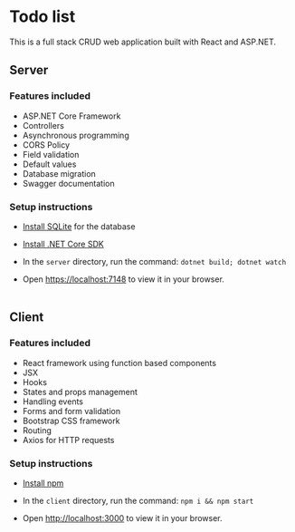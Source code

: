 # Todo list

This is a full stack CRUD web application built with React and ASP.NET.

## Server

### Features included

- ASP.NET Core Framework
- Controllers
- Asynchronous programming
- CORS Policy
- Field validation
- Default values
- Database migration
- Swagger documentation

### Setup instructions

- [Install SQLite](https://www.sqlite.org/download.html) for the database
- [Install .NET Core SDK](https://dotnet.microsoft.com/en-us/download)
- In the `server` directory, run the command: `dotnet build; dotnet watch`

- Open [https://localhost:7148](http://localhost:3000) to view it in your browser.
  <br/>
  <br/>

## Client

### Features included

- React framework using function based components
- JSX
- Hooks
- States and props management
- Handling events
- Forms and form validation
- Bootstrap CSS framework
- Routing
- Axios for HTTP requests

### Setup instructions

- [Install npm](https://docs.npmjs.com/cli/v7/configuring-npm/install)
- In the `client` directory, run the command: `npm i && npm start`

- Open [http://localhost:3000](http://localhost:3000) to view it in your browser.
